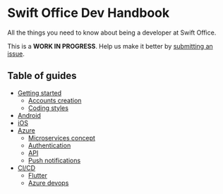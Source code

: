 # Swift Office Dev Handbook

All the things you need to know about being a developer at Swift Office.

This is a **WORK IN PROGRESS**. Help us make it better by [submitting an
issue](https://github.com/rswiftoffice/dev-handbook).

## Table of guides

* [Getting started](https://github.com/rswiftoffice/dev-handbook/blob/master/getting-started.md#getting-started)
  * [Accounts creation](https://github.com/rswiftoffice/dev-handbook/blob/master/getting-started.md#accounts-creation)
  * [Coding styles](https://github.com/rswiftoffice/dev-handbook/blob/master/getting-started.md#coding-styles)
* [Android](https://github.com/rswiftoffice/dev-handbook/blob/master/android.md#android)
* [iOS](https://github.com/rswiftoffice/dev-handbook/blob/master/ios.md#ios)
* [Azure](https://github.com/rswiftoffice/dev-handbook/blob/master/azure.md#azure)
  * [Microservices concept](https://github.com/rswiftoffice/dev-handbook/blob/master/azure.md#microservices-concept)
  * [Authentication](https://github.com/rswiftoffice/dev-handbook/blob/master/azure.md#authentication)
  * [API](https://github.com/rswiftoffice/dev-handbook/blob/master/azure.md#apis)
  * [Push notifications](https://github.com/rswiftoffice/dev-handbook/blob/master/azure.md#push-notifications)
* [CI/CD](https://github.com/rswiftoffice/dev-handbook/blob/master/ci-cd.md#ci-cd)
  * [Flutter](https://github.com/rswiftoffice/dev-handbook/blob/master/ci-cd.md#flutter-applications)
  * [Azure devops](https://github.com/rswiftoffice/dev-handbook/blob/master/ci-cd.md#azure-devops)
